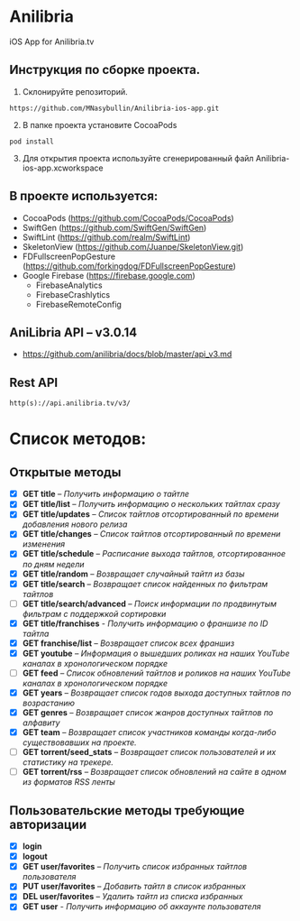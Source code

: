 # Anilibria
iOS App for Anilibria.tv 

## Инструкция по сборке проекта.
1) Склонируйте репозиторий.
```
https://github.com/MNasybullin/Anilibria-ios-app.git
```
2) В папке проекта установите CocoaPods
```
pod install
```
3) Для открытия проекта используйте сгенерированный файл Anilibria-ios-app.xcworkspace

## В проекте используется:
- CocoaPods (https://github.com/CocoaPods/CocoaPods)
- SwiftGen (https://github.com/SwiftGen/SwiftGen)
- SwiftLint (https://github.com/realm/SwiftLint)
- SkeletonView (https://github.com/Juanpe/SkeletonView.git)
- FDFullscreenPopGesture (https://github.com/forkingdog/FDFullscreenPopGesture)
- Google Firebase (https://firebase.google.com)
    - FirebaseAnalytics
    - FirebaseCrashlytics
    - FirebaseRemoteConfig

## AniLibria API – v3.0.14
- https://github.com/anilibria/docs/blob/master/api_v3.md

## Rest API
```
http(s)://api.anilibria.tv/v3/
```

# Список методов:

## Открытые методы
- [x] **GET title** – *Получить информацию о тайтле*
- [x] **GET title/list** – *Получить информацию о нескольких тайтлах сразу*
- [x] **GET title/updates** – *Список тайтлов отсортированный по времени добавления нового релиза*
- [x] **GET title/changes** – *Список тайтлов отсортированный по времени изменения*
- [x] **GET title/schedule** – *Расписание выхода тайтлов, отсортированное по дням недели*
- [x] **GET title/random** – *Возвращает случайный тайтл из базы*
- [x] **GET title/search** – *Возвращает список найденных по фильтрам тайтлов*
- [ ] **GET title/search/advanced** – *Поиск информации по продвинутым фильтрам с поддержкой сортировки*
- [x] **GET title/franchises** - *Получить информацию о франшизе по ID тайтла*
- [x] **GET franchise/list** – *Возвращает список всех франшиз*
- [x] **GET youtube** – *Информация о вышедших роликах на наших YouTube каналах в хронологическом порядке*
- [ ] **GET feed** – *Список обновлений тайтлов и роликов на наших YouTube каналах в хронологическом порядке*
- [x] **GET years** – *Возвращает список годов выхода доступных тайтлов по возрастанию*
- [x] **GET genres** – *Возвращает список жанров доступных тайтлов по алфавиту*
- [x] **GET team** – *Возвращает список участников команды когда-либо существовавших на проекте.*
- [ ] **GET torrent/seed_stats** – *Возвращает список пользователей и их статистику на трекере.*
- [ ] **GET torrent/rss** – *Возвращает список обновлений на сайте в одном из форматов RSS ленты*

## Пользовательские методы требующие авторизации
- [x] **login**
- [x] **logout**
- [x] **GET user/favorites** – *Получить список избранных тайтлов пользователя*
- [x] **PUT user/favorites** – *Добавить тайтл в список избранных*
- [x] **DEL user/favorites** – *Удалить тайтл из списка избранных*
- [x] **GET user** - *Получить информацию об аккаунте пользователя*
